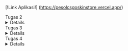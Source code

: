 [!Link Aplikasi!] (https://pesolcsgoskinstore.vercel.app/)


</details>
Tugas 2
<details>


Untuk Tugas 2 PBP, saya membuat aplikasi bertemakan website penjualan skin game yaitu CSGO. Aplikasi berjudul PESOl's CSGO Skin Store dapat dilihat pada [link ini] (https://pesolcsgoskinstore.adaptable.app/main).

#### Jelaskan bagaimana cara kamu mengimplementasikan checklist di atas secara step-by-step (bukan hanya sekadar mengikuti tutorial).

1. Membuat sebuah proyek Django baru.

Pertama, saya membuat direktori dan menyiapkan *dependencies* pada `requirements.txt` untuk menyiapkan proyek Django.

Berikut adalah isi dari berkas `requirements.txt`.
```
django
gunicorn
whitenoise
psycopg2-binary
requests
urllib3
```
Install *dependencies* tersebut dengan perintah `pip install -r requirements.txt` pada *virtual environment*. Setelah itu, proyek dibuat dengan menjalankan perintah `django-admin startproject depoAMC .` dan mengunggahnya ke repositori GitHub baru.


2. Membuat aplikasi dengan nama main pada proyek tersebut.

Pada direktori `CSGOskinstore`, saya aktifkan *virtual environment* dan membuat aplikasi baru bernama `main` dengan perintah `python manage.py startapp main`. Daftarkan `main` ke dalam proyek dengan menambahkan `'main'` pada variabel `INSTALLED_APPS` yang berada di berkas `settings.py`.
```python
INSTALLED_APPS = [
    ...,
    'main',
    ...
]
```


3. Melakukan routing pada proyek agar dapat menjalankan aplikasi main.

Akan dilakukan *rendering* tampilan HTML dengan menggunakan data yang diberikan. Pada berkas `views.py` tambahkan `import render` dan fungsi `show_main` untuk menampilkan halaman `main.html` dengan kode dibawah ini.
```python
from django.shortcuts import render

def show_main(request):
    context = {
        'username': 'Muhammad Faishal Adly Nelwan',
        'class' :'PBP C',
        'name': 'Karambit Blue Gem',
        'type': 'Knife',
        'price' : 'Rp500.000.000,00',
        'amount' : '1',
        'description' : 'The rarest skin in CSGO, effect on using this skin is as follows:\n+25% aim\n +50 damage '
    }

    return render(request, "main.html", context)


4. Membuat model pada aplikasi main dengan nama Item dan memiliki atribut wajib sebagai berikut.
    - name sebagai nama item skin dengan tipe CharField
    - type sebagai tipe senjata skin  dengan tipe TextField
    - price sebagai nominal harga item skin dengan tipe IntegerField
    - amount sebagai jumlah stok item skin dengan tipe IntegerField
    - description sebagai deskripsi item skin dengan tipe TextField
    
Jika saya ingin menggunakan database, saya perlu membuat model yang akan menjadi penghubung antara Python dan database saya. Model ini akan berada di dalam file `models.py` di dalam aplikasi "main". Sebagai contoh, jika saya ingin membuat database yang berisi informasi tentang barang dengan atribut name, type, price, amount, dan description, saya dapat membuat model seperti ini:

```python
from django.db import models

class Item(models.Model):
    name = models.CharField(max_length=255)
    skinType = models.TextField("-")
    price = models.IntegerField(default = 0)
    amount =  models.IntegerField(default = 0)
    tradeLink = models.TextField(default ="")
```

Namun, untuk menghubungkan model ini dengan tampilan, saya perlu melakukan lebih banyak konfigurasi yang akan dibahas dalam tutorial PBP selanjutnya.

5. Membuat sebuah fungsi pada views.py untuk dikembalikan ke dalam sebuah template HTML yang menampilkan nama aplikasi serta nama dan kelas kamu.

```
```
Pada `main.html`, saya meletakkan variabel yang dapat digantikan oleh data yang telah diambil dari key dictionary function show_main `views.py` context pada seperti dibawah ini.
```
```
```html

<hr>
<p>Nama :</p>
<p>{{username}}</p>
<p>Class :</p>
<p>{{class}}</p>
<p></p>
<h5>Skin Name: </h5>
<p>{{name}}</p> 
<h5>Type: </h5>
<p>{{ type }}</p> 
<h5>Price: </h5>
<p>{{ price }}</p> 
<h5>Amount: </h5>
<p>{{ amount }}</p> 
<h5>Description: </h5>
<p>{{ description }}</p> 
```
```
```
6. Membuat sebuah routing pada urls.py aplikasi main untuk memetakan fungsi yang telah dibuat pada views.py.

Saya akan membuat berrkas `urls.py`pada aplikasi main yang akan bertanggung jawab untuk mengatur rute URL yang terkait dengan aplikasi main. Lalu saya kan mengimpor path dari django.urls untuk mendefinisikan pola URL. Lalu saya menggunakan fungsi show_main dari modul main.views sebagai tampilan yang akan ditampilkan ketika URL terkait diakses.
Nama app_name diberikan untuk memberikan nama unik pada pola URL dalam aplikasi.
```

```
```python
from django.urls import path
from main.views import show_main

app_name = 'main'

urlpatterns = [
    path('', show_main, name='show_main'),
]
```

```
```
7. Melakukan deployment ke Digital Ocean terhadap aplikasi yang sudah dibuat sehingga nantinya dapat diakses oleh teman-temanmu melalui Internet

```
```
Terakhir, jika saya ingin mendeploy proyek saya ke Adaptable, pastikan repositori proyek saya sudah berada di GitHub dan bersifat public. Selanjutnya, di Adaptable, pilih opsi "deploy a new app" dan pilih repositori yang sesuai dengan proyek yang akan saya deploy. Pilih template "Python App Template" dan tentukan jenis database yang saya inginkan, disini saya akan memilih "PostgreSQL".


Pastikan untuk sesuaikan versi Python dengan versi yang digunakan di lingkungan lokal saya dengan menjalankan `python --version` di terminal lokal. Selanjutnya, masukkan perintah `python manage.py migrate && gunicorn CSGOskinstore.wsgi`dimana CSGOskinstore itu nama repository ke dalam kolom "Start Command". Akhirnya, tentukan nama aplikasi saya dan centang opsi "HTTP Listener on PORT".

```
```
#### Buatlah bagan yang berisi request client ke web aplikasi berbasis Django beserta responnya dan jelaskan pada bagan tersebut kaitan antara urls.py, views.py, models.py, dan berkas html.

![Alt text](/images/baganMVT.jpg)


Ketika ada permintaan dari luar, Django akan mencoba mencari pola URL yang ada dalam file urls.py. Setelah menemukan pola URL yang sesuai dengan yang telah kita tulis, Django akan mengakses fungsi yang sesuai dalam file views.py sesuai dengan pola URL yang dituju. Di dalam fungsi yang dipanggil, kita memiliki kemampuan untuk menulis, membaca, menghapus, dan memperbarui basis data. Setelah itu, kita dapat mengirimkan halaman HTML yang akan dirender oleh browser pengguna.

Virtual environment digunakan untuk mengisolasi dependensi proyek, mencegah konflik, menjaga kebersihan sistem, dan memungkinkan portabilitas. Meskipun mungkin bisa membuat aplikasi web Django tanpa virtual environment, secara umum virutal environment digunakan untuk mencegah masalah dependensi dan konflik.
#### Jelaskan mengapa kita menggunakan virtual environment? Apakah kita tetap dapat membuat aplikasi web berbasis Django tanpa menggunakan virtual environment?

Virtual environment digunakan untuk mengisolasi dependensi proyek, mencegah konflik, menjaga kebersihan sistem, dan memungkinkan portabilitas. Meskipun mungkin bisa membuat aplikasi web Django tanpa virtual environment, secara umum virutal environment digunakan untuk mencegah masalah dependensi dan konflik.
#### Jelaskan apakah itu MVC, MVT, MVVM dan perbedaan dari ketiganya
- MVC (Model-View-Controller): Memisahkan data (Model), tampilan (View), dan logika pengendalian (Controller).
- MVT (Model-View-Template): Sama seperti MVC, dengan Template yang memisahkan tampilan.
- MVVM (Model-View-ViewModel): Memisahkan Model, tampilan (View), dan ViewModel yang menghubungkan keduanya, umumnya digunakan dalam - aplikasi UI dinamis seperti aplikasi mobile.










</details>
Tugas 3
<details>

# Cara Implementasi

## Mengganti SQL menjadi PostgreSQL
Karena saya tidak isi form untuk memakai PaaS Fasilkom, maka saya harus deploy melalui PaaS lain :D. Platform yang saya akan pakai adalah `vercel.app` . Untuk memakai platform tersebut, saya perlu membuat database SQL terbaru memakai `railway.app` . Disitu saya akan mendapat database Postgres pribadi, dari situ saya akan mengconnect nya dengan mengubah variabel `DATABASE` pada `settings.py` .

```python
DATABASES = {
    'default': {
        'ENGINE': 'django.db.backends.postgresql',
        'NAME': 'railway',
        'USER' : 'postgres',
        'PASSWORD' : 'RNyPzc7grbq4ifbXtAmO',
        'HOST' : 'containers-us-west-39.railway.app',
        'PORT' : '6005'
    }
}
```

Dengan mengubah database saya, saya bisa mendeploy deh project ini ke vercel :D .
## Membuat Form (`forms.py`)

`APP/forms.py` akan mengimplementasikan library `django.forms`, dimana akan digunakan untuk proses pembuatan form kita (pesanan baru dalam konteks website). Seluruh html sudah dihandle oleh library form tersebut. Isi `APP/forms.py` dari aplikasi saya adalah.
```python
from main.models import Item
class ItemForm(ModelForm):
    class Meta:
        model = Pesanan 
        fields = ["name", "skinType","amount","description"]
```
dimana `name`, `skinType`, `amount`, dan `description` adalah field yang ada pada model `Pesanan` yang sudah didefinisikan.

## Merender form yang dibuat

Untuk merender form yang sudah kita buat, kita dapat menggunakan kemudahan library django. Pada `html` yang akan kita buat, kita dapat menulis.
```html
<form method="POST">
    {% csrf_token %}
    <table>
        {{ form.as_table }}
        <tr>
            <td></td>
            <td>
                <input type="submit" value="Add Pesanan"/>
            </td>
        </tr>
    </table>
</form>
```
`csrf_token` token wajib didefinisikan setiap definisi form, hal ini terkait dengan keamanan. `form.as_table` akan merender form secara keseluruhan kecuali button submit yang perlu kita tulis sendiri (tulisan button kita buat pada main.html).

## Menambah estetik pada tampilan produk dan tabel pesanan

Saya menggunakan tag </style> untuk menambahkan gaya dalam elemen tampilan produk yaitu skin dan tabel pesanannya melalui kode berikut:

```html
 <style>
        body {
           font-family: Arial, sans-serif;
           
       }

       h1 {
           text-align: center;
           margin-top: 20px;
       }
       
       .product-info {
           display: flex;
           justify-content: center;
           align-items: center;
           padding: 20px;
           border-radius: 50px;
           box-shadow: 0 2px 4px rgba(0, 0, 0, 0.1);
           margin-bottom: 20px;
           background-color: #f9f9f9;

       }

       .product-details {
           margin-left: 20px;
           font-family: 'Gill Sans', 'Gill Sans MT', Calibri, 'Trebuchet MS', sans-serif;
           font-size: large;
       }

       .product-info img {
           max-width: 200px;
           height: auto;
       }

       table {
           width: 100%;
           border-collapse: collapse;
           margin-bottom: 20px;
       }

       /* Styling header tabel */
       th {
           background-color: #f2f2f2;
           text-align: left;
           padding: 8px;
       }

       /* Styling sel pada tabel */
       td {
           padding: 8px;
           border-bottom: 1px solid #ddd;
       }

       /* Styling the "Add New Product Button"*/
       .center-button {
           display: flex;
           justify-content: center;
           align-items: center;
           margin-top: 20px;
       }

       .rounded-button {
           background-color: #008CBA;
           color: white;
           border: none;
           padding: 10px 20px;
           cursor: pointer;
           border-radius: 15px; 
           text-decoration: none; 
       }

       /* Efek Hover pada bagian button*/
       .rounded-button:hover { 
           background-color: #005f7f;
       }
       
   </style>
```

lalu untuk command menampilkan dalam produknya saya memakai tag <\div> untuk menandakan class apa yang saya pakai untuk menampilkan elemen-elemen pada halamannya. Berikut kodenya:

```html
<div class="container"></div>
<div class="product-info">
    <img src="https://www.simpleimageresizer.com/_uploads/photos/a38db52e/blue-gem-karambit_500x281.jpg" width="350">
    <div class="product-details">
<h5>Skin Name: </h5>
<p>Karambit Blue Gem</p> 
<h5>Type: </h5>
<p>Knife</p> 
<h5>Price: </h5>
<p>Rp5.000.000,00</p> 
<h5>Description: </h5>
<p>The rarest knife skin in CSGO, effect on using this skin is as follows: +25% aim +50 damage</p>

</div>
</div>

<div class="product-info">
    <img src="https://www.simpleimageresizer.com/_uploads/photos/a38db52e/fire_serpent_ak_1_500x281.jpeg" width="350">
    <div class="product-details">
<h5>Skin Name: </h5>
<p>AK-47 Fire Serpent</p> 
<h5>Type: </h5>
<p>Rifle</p> 
<h5>Price: </h5>
<p>Rp1.000.000,00</p> 
<h5>Description: </h5>
<p>Shroud's Skin, therefore giving you his skills: +50% aim reflex +30% spray control</p> 
</div>
</div>
</div>

<h1>Total skin orders : {{totalPesanan}}</h1>
<table>
    <tr>
        <th>Name</th>
        <th>Skin type</th>
        <th>Amount</th>
        <th>Steam link</th>
        <th>Date Added</th>
    </tr>

    {% comment %} Berikut cara memperlihatkan data produk di bawah baris ini {% endcomment %}

    {% for pesanan in pesanans %}
        <tr>
            <td>{{pesanan.name}}</td>
            <td>{{pesanan.skinType}}</td>
            <td>{{pesanan.amount}}</td>
            <td>{{pesanan.tradeLink}}</td>
            <td>{{pesanan.date_added}}</td>
        </tr>
    {% endfor %}
</table>

<br />
<div class="center-button">
    <a href="{% url 'main:create_product' %}" class="rounded-button">Make Order</a>
</div>
```
## Menambahkan view untuk serializer json dan xml

Serializer digunakan untuk mengirim data dalam bentuk `json` dan `xml`. Data ini dapat digunakan sebagai interface program lain (API). Dalam django, serializer diimplementasikan pada `views.py` dengan mereturn `HTTPResponse` dengan `application_type` `application/json` atau `application/xml`. Berikut contoh kodenya.
```python
from django.core import serializers
from main.models import Item
def show_xml(request):
    data = Item.objects.all()
    return HttpResponse(serializers.serialize('xml', data), content_type='application/xml')
```
```python
def show_json(request):
    data = Item.objects.all()
    return HttpResponse(serializers.serialize('json', data), content_type='application/json')
```

## Membuat getter dengan dynamic routing

Dynamic routing digunakan untuk menyesuaikan data dengan input dari user melalui url. Contoh, jika kita ingin mendapatkan `Pesanan` **pertama** pada database kita dapat menuju url `www.outapp/1`. Implementasinya pada django dengan mengubah `urls.py` dan `views.py`. Pada `urls.py`
```python
from django.urls import path

urlpatterns = [
    ...
    path('xml/<int:id>', views.show_xmlbyid, name='xmlbyid'),
    path('json/<int:id>', views.show_jsonbyid, name='jsonbyid'),
]
```
Sedangkan pada `views.py`
```python
def show_xmlbyid(request, id: int):
    data = Item.objects.filter(pk=id)
    return HttpResponse(serializers.serialize('xml', data), content_type='application/xml')

def show_jsonbyid(request, id: int):
    data = Item.objects.filter(pk=id)
    return HttpResponse(serializers.serialize('json', data), content_type='application/json')
```

## Perbedaan antara POST dan GET pada Django?

**POST** adalah methodn protokol `HTTP` yang berfokus pada pengiriman data kepada server. Pengiriman data pada `POST` dikirim melalui body request `HTTP` sehingga tidak terlihat dalam `url` dan membuat datannya tidak mudah terlihat. `POST` biasanya digunakan saat melakukan update data kepada server seperti *sign up*, upload file, dan sebagainya

**Get** adalah method protokol `HTTP` yang fokus pada mengambil data dari server, misal seperti membuka laman website. Data yang dikirim akan disimpan pada `url` yang dituju. Contoh pemakaian `GET` adalah ketika kita ingin membuka website youtube misalnya, maka kita akan mengetik url youtube pada browser kita `youtube.com` , tetapi ketika kita ingin sign in account itu akan memakai metode `POST` karena data diri kita tidak akan terlihat di `URL` websitenya.

## Perbedaan utama antara XML, JSON, dan HTML dalam konteks pengiriman data?

**HTML** digunakan untuk membuat peletakan desain kepada suatu halaman web. `HTML` lebih cocok jika client adalah manusia yang menggunakan browser (karena tampilannya mudah dibaca oleh manusia). Jika client merupakan sebuah applikasi untuk mengambil data otomatis (API), `HTML` akan lebih susah dipahami karena diperlukan parsing terlebih dahulu yang memakan waktu dan tidak efisien.
```html
<!DOCTYPE html>
<html lang="en">

<head>
	<meta charset="UTF-8" />
	<meta name="viewport" content="width=device-width, initial-scale=1.0" />


</head>

<body>
    ....
```

**XML** adalah format yang machine & human readable tidak seperti `HTML`. Struktur `XML` mirip seperti `tree` yang memiliki satu root. Struktur `XML` sangat mirip dengan `HTML` pada dasarnya. Setiap `node` pada `tree` ditandai  dengan symbol `<>`. Setiap node dapat memiliki banyak `properti`. Karena format `XML` yang machine readable, `XML` sering dijadikan opsi untuk mengirim data sebagai **API**.
```xml
<django-objects version="1.0">
<object model="main.pesanan" pk="1">
<field name="name" type="CharField">Karambit Blue Gem</field>
<field name="date_added" type="DateField">2023-09-18</field>
<field name="skinType" type="TextField">-</field>
<field name="amount" type="IntegerField">0</field>
<field name="tradeLink" type="TextField">-</field>
</object>
<object model="main.pesanan" pk="2">
<field name="name" type="CharField">pesol</field>
<field name="date_added" type="DateField">2023-09-19</field>
<field name="skinType" type="TextField">-</field>
<field name="amount" type="IntegerField">0</field>
<field name="tradeLink" type="TextField">-</field>
</object>
<object model="main.pesanan" pk="3">
<field name="name" type="CharField">Faishal Nelwan</field>
<field name="date_added" type="DateField">2023-09-19</field>
<field name="skinType" type="TextField">-</field>
<field name="amount" type="IntegerField">0</field>
<field name="tradeLink" type="TextField">-</field>
</object>
<object model="main.pesanan" pk="4">
<field name="name" type="CharField">Ak-47 Fire Serpent</field>
<field name="date_added" type="DateField">2023-09-20</field>
<field name="skinType" type="TextField">Rifle</field>
<field name="amount" type="IntegerField">1</field>
<field name="tradeLink" type="TextField">-</field>
</object>
</django-objects>
``` 

**JSON** adalah format machine & human readable. Format json adalah format yang paling sering digunakan baru-baru ini. Salah satu alasannya adalah dikarenakan simplisitasnya. Json tidak memakan banyak tempat sehingga sangat mudah untuk dibaca manusia. Container pada json yang menggunakan `Dictionary` dan `List` membuatnya sangat mudah untuk dibaca mesin/programmer API.
```json
[{"model": "main.pesanan", "pk": 1, "fields": {"name": "Karambit Blue Gem", "date_added": "2023-09-18", "skinType": "-", "amount": 0, "tradeLink": "-"}}, {"model": "main.pesanan", "pk": 2, "fields": {"name": "pesol", "date_added": "2023-09-19", "skinType": "-", "amount": 0, "tradeLink": "-"}}, {"model": "main.pesanan", "pk": 3, "fields": {"name": "Faishal Nelwan", "date_added": "2023-09-19", "skinType": "-", "amount": 0, "tradeLink": "-"}}, {"model": "main.pesanan", "pk": 4, "fields": {"name": "Ak-47 Fire Serpent", "date_added": "2023-09-20", "skinType": "Rifle", "amount": 1, "tradeLink": "-"}}]
```

## Mengapa JSON sering digunakan dalam pertukaran data antara aplikasi web modern?

**JSON** sering digunakan sebagai pertukaran data antar applikasi (API) dikarenakan sifatnya yang machine readable. Pada `JSON`, terdapat `dictionary` dan `list` sebagai kontrainer yang merupakan container yang sering dipakai oleh para pemrogram. Penulisan **JSON** lebih singkat dibandingkan `XML` membuatnya efisien secara ukuran dan lebih human readable. 

# Screenshot Postman

Gambran untuk response untuk endpoint `html`
<div style='display: flex;'>
    <img src='https://user-images.githubusercontent.com/108632813/269089388-35ada54a-d371-4d8f-a3e4-20ea049657bf.png' width=70%>
</div>

Gambaran untuk response untuk endpoint `/xml` dan `/xml/4`
<div style='display: flex;'>
    <img src='https://user-images.githubusercontent.com/108632813/269088368-aff20ebf-de5f-4310-ae1b-e87ab183a35f.png' width=70%>
    <img src='https://user-images.githubusercontent.com/108632813/269089677-71e9af26-2bf7-48a2-a089-97fa78f5b7aa.png' width=70%>
</div>

Gambaran untuk response untuk endpoint `/json` dan `/json/4`
<div style='display: flex;'>
    <img src='https://user-images.githubusercontent.com/108632813/269088162-59eb3bc6-f624-4368-b43f-77e53b3270a1.png' width=70%>
    <img src='https://user-images.githubusercontent.com/108632813/269089744-39c11bd0-165a-4482-b26e-655cc437bed0.png' width=70%>
</div>

</details>
Tugas 4
<details>

## Apa itu Django UserCreationForm, dan jelaskan apa kelebihan dan kekurangannya?
Django UserCreationForm adalah suatu `built-in form` yang disediakan oleh framework web `Django`. Form ini dirancang khusus untuk memudahkan proses pembuatan user dalam aplikasi web yang memerlukan autentikasi. Dengan menggunakan UserCreationForm, Anda dapat membuat formulir registrasi pengguna dengan `cepat` tanpa perlu `menulis kode form` secara `manual`.

`Kelebihan `dari UserCreationForm:

- Kemudahan Penggunaan: Form ini menyederhanakan proses pembuatan user dalam `Django`. Anda hanya perlu mengimpor form ini dan menambahkannya ke `view` Anda untuk membuat halaman registrasi pengguna.

- Validasi Bawaan: Form ini dilengkapi dengan validasi bawaan, seperti memeriksa apakah `username unik` dan apakah `password yang dimasukkan cukup kuat`.

- Kustomisasi: Anda dapat mengkustomisasi tampilan form ini sesuai kebutuhan aplikasi Anda dengan menambahkan atau menghapus `field` atau mengubah pesan kesalahan yang ditampilkan.

- Integrasi dengan Model Pengguna Django: UserCreationForm terintegrasi dengan baik dengan model `User` `Django` , sehingga Anda tidak perlu melakukan banyak konfigurasi tambahan.

Namun, seperti halnya dengan banyak fitur dalam Django, ada beberapa `kekurangan` yang perlu dipertimbangkan:

- Ketidakcukupan Kustomisasi: Meskipun Anda dapat mengkustomisasi UserCreationForm, dalam beberapa kasus (misal menyimpan data password user :DD #kejahatan), Anda mungkin perlu membuat form registrasi yang sangat kustom. Dalam hal ini, Anda mungkin perlu menulis form sendiri secara manual.

- Tampilan Default yang Mungkin Tidak Sesuai: Tampilan default dari UserCreationForm mungkin tidak cocok dengan desain atau gaya visual aplikasi Anda. Anda perlu melakukan penyesuaian tampilan dengan `HTML` dan `CSS `tambahan.

- Ketergantungan pada Model Pengguna Bawaan: Jika Anda ingin menggunakan model pengguna yang berbeda atau mengganti model pengguna bawaan `Django`, Anda mungkin perlu menyesuaikan UserCreationForm, yang bisa menjadi `rumit`.

- Kompleksitas Ketika Menggabungkan Fitur Tambahan: Ketika Anda ingin menggabungkan fitur tambahan seperti konfirmasi username atau metode autentikasi sosial, Anda mungkin perlu menulis kode tambahan dan berurusan dengan validasi yang lebih rumit.

Jadi, meskipun UserCreationForm sangat berguna dalam banyak kasus, terutama untuk proyek-proyek dengan kebutuhan dasar autentikasi pengguna, Anda harus mempertimbangkan kebutuhan kustomisasi dan kompleksitas aplikasi Anda sebelum memutuskan apakah akan menggunakannya atau tidak.

## Apa perbedaan antara autentikasi dan otorisasi dalam konteks Django, dan mengapa keduanya penting?

Autentikasi dan otorisasi adalah dua konsep penting dalam pengembangan aplikasi web, termasuk dalam konteks `Django`. Keduanya memiliki peran yang berbeda dalam mengelola akses pengguna ke sumber daya aplikasi Anda:

- Autentikasi:

Autentikasi adalah `proses verifikasi identitas pengguna`. Ini berarti memastikan bahwa pengguna yang mencoba mengakses aplikasi adalah orang yang dia klaim. Proses autentikasi biasanya melibatkan verifikasi kombinasi nama pengguna (username) atau alamat email dan kata sandi (password). Tujuan autentikasi adalah untuk memastikan bahwa hanya pengguna yang sah yang dapat masuk ke dalam sistem.

Dalam `Django`, autentikasi seringkali dilakukan dengan menggunakan `built-in user system`, di mana pengguna harus memasukkan nama pengguna dan kata sandi mereka untuk mengakses bagian tertentu dari aplikasi.

- Otorisasi:

Otorisasi adalah `proses yang mengatur apa yang diizinkan atau dilarang oleh pengguna` yang `sudah diautentikasi `untuk dilakukan dalam aplikasi. Ini berkaitan dengan hak akses dan izin. Otorisasi menentukan apakah seorang pengguna memiliki hak untuk melihat, membuat, mengedit, atau menghapus sumber daya tertentu dalam aplikasi. Dalam Django, ini sering diimplementasikan dengan menggunakan decorator seperti` @login_required` untuk melindungi tampilan (views) atau dengan menggunakan class-based views yang memiliki mixin otorisasi.

Otorisasi memastikan bahwa pengguna hanya dapat melakukan tindakan yang sesuai dengan peran atau hak akses yang telah diberikan kepada mereka. Ini membantu menjaga keamanan dan integritas data aplikasi.

Keduanya penting karena:

- Keamanan: Autentikasi membantu mencegah akses tidak sah ke sistem Anda. Tanpa autentikasi yang kuat, seseorang bisa berpura-pura menjadi pengguna yang sah dan mengakses informasi atau melakukan tindakan yang seharusnya tidak diizinkan.

- Kontrol Akses: Otorisasi memastikan bahwa pengguna hanya dapat melakukan tindakan yang sesuai dengan peran atau izin yang dimiliki. Ini membantu menjaga integritas data dan mencegah tindakan yang tidak diinginkan.

- Pengelolaan Identitas Pengguna: Autentikasi membantu dalam pengelolaan identitas pengguna dan mengidentifikasi pengguna yang masuk ke dalam sistem. Ini penting untuk personalisasi pengalaman pengguna dan pelacakan aktivitas pengguna.

- Dalam Django, kerangka kerja ini menyediakan alat dan mekanisme yang kuat untuk mengimplementasikan autentikasi dan otorisasi, sehingga memudahkan pengembang dalam melindungi aplikasi mereka dan mengendalikan akses pengguna dengan lebih baik.

##  Apa itu cookies dalam konteks aplikasi web, dan bagaimana Django menggunakan cookies untuk mengelola data sesi pengguna?

`Cookies` adalah sejenis mekanisme penyimpanan data yang digunakan dalam konteks aplikasi web untuk menyimpan informasi di sisi klien (browser) pengguna. Informasi ini kemudian dapat diakses dan digunakan oleh server web dalam setiap permintaan selanjutnya yang dibuat oleh klien. `Cookies` biasanya digunakan untuk berbagai tujuan, termasuk mengidentifikasi sesi pengguna, menyimpan preferensi pengguna, pelacakan perilaku pengguna, dan banyak lagi.

Django menggunakan `cookies `untuk mengelola data sesi pengguna. Ini terkait dengan pembuatan dan penggunaan `cookie session`. `Cookie session` adalah `cookie` khusus yang digunakan oleh `Django `untuk menyimpan data sesi pengguna. Data sesi adalah informasi yang berhubungan dengan pengguna tertentu selama sesi mereka di aplikasi web, seperti data login, preferensi, atau item keranjang belanja.

Berikut adalah bagaimana Django menggunakan `cookies` untuk `mengelola data sesi pengguna`:

- Pembuatan Cookie Sesi: Saat pengguna mengakses aplikasi web yang menggunakan Django, server Django akan membuat cookie sesi baru. Cookie ini berisi identifikasi unik (ID sesi) yang biasanya merupakan string acak. ID sesi ini digunakan untuk mengidentifikasi sesi pengguna.

- Penyimpanan Data Sesi: Data sesi pengguna, seperti informasi login atau item keranjang belanja, disimpan di server Django. Namun, yang dikirimkan ke klien adalah hanya ID sesi yang disimpan dalam cookie.

- Pengambilan Data Sesi: Setiap kali pengguna membuat permintaan ke aplikasi web (misalnya, mengklik tautan atau mengirim formulir), browser klien akan mengirimkan cookie sesi yang berisi ID sesi ke server. Dengan menggunakan ID sesi ini, server Django dapat mengidentifikasi sesi pengguna yang sesuai.

- Pemulihan Data Sesi: Setelah mengidentifikasi sesi pengguna, server Django dapat memulihkan data sesi pengguna dari penyimpanan server dan menggunakan data tersebut untuk memberikan pengalaman yang sesuai kepada pengguna, seperti menampilkan nama pengguna setelah login.

Django menyediakan dukungan untuk mengelola cookie sesi dengan mudah melalui middleware bawaan. Anda dapat mengonfigurasi berbagai opsi terkait cookie sesi, seperti waktu kadaluwarsa, domain, dan secure (untuk mengirim cookie hanya melalui koneksi HTTPS), sesuai dengan kebutuhan aplikasi Anda.

Penggunaan cookie sesi `sangat penting` dalam pengembangan aplikasi web karena memungkinkan Anda untuk melacak informasi pengguna selama sesi mereka dan memberikan pengalaman yang personal dan aman. Selain itu, ini menghindari kebutuhan untuk menyimpan data pengguna di sisi klien, yang dapat memiliki risiko keamanan yang lebih besar.

## Apakah penggunaan cookies aman secara default dalam pengembangan web, atau apakah ada risiko potensial yang harus diwaspadai?

Penggunaan `cookies` dalam pengembangan web dapat menjadi aman jika dilakukan dengan benar dan dengan memperhatikan aspek keamanan. Namun, ada beberapa risiko potensial yang perlu diwaspadai terkait dengan penggunaan `cookies`. Berikut adalah beberapa risiko tersebut:

1. **Penyadapan Data:** Cookies dapat dipotong atau disadap oleh pihak ketiga yang tidak sah jika tidak diatur dengan benar. Ini dapat menyebabkan pencurian informasi sensitif, seperti token autentikasi, sesi pengguna, atau data pribadi.

2. **Penggunaan yang Tidak Aman:** Jika cookies digunakan untuk menyimpan data sensitif (seperti kata sandi) atau jika mereka dikirim melalui koneksi yang tidak aman (tanpa HTTPS), informasi tersebut bisa menjadi rentan terhadap serangan.

3. **Tracking:** Cookies sering digunakan untuk pelacakan perilaku pengguna secara online. Ini dapat menjadi masalah privasi jika pengguna tidak memberikan izin atau pemilihan privasi yang jelas.

4. **Ketidaksesuaian dengan Privacy Regulations:** Beberapa wilayah memiliki peraturan yang mengatur penggunaan cookies, seperti GDPR di Uni Eropa. Melanggar peraturan tersebut dapat berdampak pada reputasi dan denda perusahaan.

5. **Cross-Site Scripting (XSS):** Jika aplikasi web Anda rentan terhadap serangan XSS, cookie pengguna bisa dicuri oleh penyerang dan digunakan untuk mencuri sesi pengguna.

6. **Cross-Site Request Forgery (CSRF):** Penyerang dapat menggunakan cookie yang ada di peramban pengguna untuk membuat permintaan palsu ke aplikasi Anda jika tidak ada perlindungan CSRF yang memadai.

Untuk mengamankan penggunaan cookies dalam pengembangan web, Anda dapat mengikuti beberapa praktik terbaik:

- **Gunakan HTTPS:** Selalu gunakan koneksi HTTPS yang aman untuk mentransmisikan cookies, terutama jika cookies mengandung data sensitif.

- **AturSame-Origin Policies:** Pastikan cookie hanya dapat diakses oleh halaman yang memiliki asal yang sama (sama dengan domain yang mengeluarkan cookie).

- **Lakukan Validasi Input:** Selalu validasi dan bersihkan input pengguna untuk mencegah serangan XSS.

- **Beri Izin Pengguna:** Berikan pengguna kontrol atas cookie yang mereka terima dengan memberikan pilihan privasi yang jelas.

- **Ikuti Peraturan Privasi:** Jika Anda mengumpulkan data pribadi melalui cookies, pastikan untuk mematuhi peraturan privasi yang berlaku, seperti GDPR atau CCPA.

- **Pantau Keamanan:** Pantau aktivitas yang mencurigakan terkait dengan cookies dan tindakan keamanan lainnya secara teratur.

Saat mengembangkan aplikasi web, `selalu ` pertimbangkan `keamanan cookies` sebagai bagian penting dari strategi keamanan Anda. Penerapan yang benar akan membantu mengurangi risiko dan menjaga data pengguna yang aman.

# Implementasi step by step
 **Mengimplementasikan fungsi registrasi, login, dan logout untuk memungkinkan pengguna mengakses aplikasi dengan data pribadi**

  1. **Registrasi**

Buka file `views.py` yang ada di folder `main` dan buat fungsi baru dengan nama `register` dan memiliki parameter `request`. Lalu import `redirect`, `UserCreationForm`, dan `messages`. Kita bisa buat fungsi `register` untuk membuat user baru dengan isi:
    
    ```python
    def register(request):
      form = UserCreationForm()

      if request.method == "POST":
          form = UserCreationForm(request.POST)
          if form.is_valid():
              form.save()
              messages.success(request, 'Your account has been successfully created!')
              return redirect('main:login')
      context = {'form':form}
      return render(request, 'register.html', context)
    ```
`form = UserCreationForm(request.POST)` untuk membuat variabel `form` yang dimana ia adalah hasil dari method built-in Django yaitu `UserCreationForm` . Setelah user berhasil mendaftar, user akan kembali dari halaman register, jadi, kita menambahkan kode `return redirect('main:show_main')`.

Halaman register akan kita buat dengan file `register.html` yang ada di folder `main/templates`.

    ```html
    {% extends 'base.html' %}
    
    {% block meta %}
        <title>Register</title>
    {% endblock meta %}
    
    {% block content %}  
    
    <div class = "login">
    
          <h1>Register</h1>  
    
            <form method="POST" >  
                {% csrf_token %}  
                <table>  
                    {{ form.as_table }}  
                    <tr>  
                        <td></td>
                        <td><input type="submit" name="submit" value="Daftar"/></td>  
                    </tr>  
                </table>  
            </form>
    
        {% if messages %}  
            <ul>   
                {% for message in messages %}  
                    <li>{{ message }}</li>  
                    {% endfor %}  
            </ul>   
        {% endif %}
    
    </div>  
    
    {% endblock content %}
    ```
Tambahkan path url milik halaman register ke file `urls.py` pada direktori `main` dengan mengimpor fungsi `register` dari `views.py` dan tambahkan `path('register/', register, name='register')` pada variabel `urlpatterns`.


  2. **Login**

    Tetap di file yang sama kita akan buat fungsi baru dengan nama `login_user` yang menerima parameter `request` juga. Lalu impor `login` dari `authenticate`. Fungsi `login` ini untuk mengakses app sesuai dari info user yang dibuat dari `registrasi`.
    ```
    def login_user(request):
        if request.method == 'POST':
            username = request.POST.get('username')
            password = request.POST.get('password')
            user = authenticate(request, username=username, password=password)
            if user is not None:
                login(request, user)
                return redirect('main:show_main')
            else:
                messages.info(request, 'Sorry, incorrect username or password. Please try again.')
        context = {}
        return render(request, 'login.html', context)
    ```
    `authenticate(request, username=username, password=password` berguna untuk melakukan autentikasi user dengan menggunakan username dan password yang diterima dari `request` yang dikirim user saat ingin login.
    Halaman login akan kita buat dengan file `login.html` yang ada di folder `main/templates` dengan isi:
    ```
    {% extends 'base.html' %}
    
    {% block meta %}
        <title>Login</title>
    {% endblock meta %}
    
    {% block content %}

    <div class = "login">
    
        <h1>Login</h1>
    
        <form method="POST" action="">
            {% csrf_token %}
            <table>
                <tr>
                    <td>Username: </td>
                    <td><input type="text" name="username" placeholder="Username" class="form-control"></td>
                </tr>
                        
                <tr>
                    <td>Password: </td>
                    <td><input type="password" name="password" placeholder="Password" class="form-control"></td>
                </tr>
    
                <tr>
                    <td></td>
                    <td><input class="btn login_btn" type="submit" value="Login"></td>
                </tr>
            </table>
        </form>
    
        {% if messages %}
            <ul>
                {% for message in messages %}
                    <li>{{ message }}</li>
                {% endfor %}
            </ul>
        {% endif %}     
            
        Don't have an account yet? <a href="{% url 'main:register' %}">Register Now</a>
    
    </div>

    {% endblock content %}
    ```

Tambahkan path url halaman login seperti cara pada tahap `register`.

  3. **Logout**
    
Buka file `views.py` yang ada di folder `main` dan buat fungsi baru dengan nama `logout_user` yang menerima parameter `request`. Lalu impor `logout`. Isi dari fungsi `logout_user` adalah:

    ```python

    def logout_user(request):
        logout(request)
        return redirect('main:login')

    ```
`logout(request)` akan menghapus sesi pengguna yang saat ini sudah masuk. Lalu user akan kembali ke halaman login dengan `return redirect('main:login')`.

Tambahkan:

    ```html
    ...
    <a href="{% url 'main:logout' %}">
        <button>
            Logout
        </button>
    </a>
    ...

    ```

Setelah hyperlink tag untuk Add New Product yang ada di file `main.html`.
Tambahkan path url milik halaman logout ke file `urls.py` pada direktori `main` dengan mengimpor fungsi `logout_user` dari `views.py` dan tambahkan `path('logout/', logout_user, name='logout')` pada variabel `urlpatterns`.

### Testing Dummy Account

 Membuat 3 akun melalui `Register Now` pada halaman login dan mengisi data `Skin Order` melalui `Make Order` pada halaman main masing akun 3 kali.

-  **Menghubungkan model Item dengan User**

  Buka `models.py` yang ada di direktori `main` lalu impor `User` dari `django.contrib.auth.models`. Pada model `Product` yang ada tambahkan kode 

  ```python
  user = models.ForeignKey(User, on_delete=models.CASCADE)
  ``` 
  untuk menghubungkan data model dengan user (relationship).
  
    ```python
    class Pesanan(models.Model):
        user = models.ForeignKey(User, on_delete=models.CASCADE)
        ...
    ```
  
  Buka `views.py` yang ada di direktori `main` dan modifikasi fungsi `create_product` menjadi:

    ```python
    def create_product(request):
    form = PesananForm(request.POST or None)
    
    if form.is_valid() and request.method == "POST":
      product = form.save(commit=False)
      product.user = request.user
      product.save()
      return HttpResponseRedirect(reverse('main:show_main'))
    ...
    ```

  `commit=False` berfungsi supaya Django tidak langsung menyimpan objek yang dibuat dari form ke database sehingga kita dapat memodifikasi objek tersebut dahulu. Kita mengisi field `user` dengan objek `User` dari return nilai `request.user` yang sudah terautentikasi untuk menandakan bahwa objek tersebut milik pengguna yang sedang login.
  Ubah fungsi `show_main` menjadi:

    ```python
    def show_main(request):
        pesanans = Pesanan.objects.filter(user=request.user)
    
        context = {
            'name': request.user.username,
        ...
    ...
    ```

  Hal ini dilakukan agar objek `Pesanan` yang terasosiasi dengan user yang sedang login dapat ditampilkan. Kita menyaring seluruh objek dan hanya mengambil `Product` yang field `user` terisi dengan objek `User` yang sama dengan user yang sedang login. Untuk menampilkan username user yang login pada halaman main kita menggunakan `request.user.username`.
  Kita lakukan migrasi model dengan `python manage.py makemigration`.

-  **Menampilkan detail informasi pengguna yang sedang logged in seperti username dan menerapkan cookies seperti last login pada halaman utama aplikasi**

  Buka file `views.py` yang ada di direktori `main` dan impor `HttpResponseRedirect`, `reverse`, dan `datetime`. Kita tambahkan fungsi untuk menambahkan cookie yang bernama `last_login` pada fungsi `login_user`, fungsi `last_login` digunakan untuk mengetahui kapan terakhir kali user login. Cara ini dilakukan dengan mengganti kode yang ada pada conditional `if user is not None` menjadi:

   ```
   ...
   if user is not None:
       login(request, user)
       response = HttpResponseRedirect(reverse("main:show_main")) 
       response.set_cookie('last_login', str(datetime.datetime.now()))
       return response
   ...
   ```

  `login(request, user)` berguna supaya logint terlebih dahulu. Untuk membuat response, kita menggunakan variabel `response` dan mengisinya dengan `HttpResponseRedirect(reverse("main:show_main"))`. `response.setcookie('last_login', str(datetime.datetime.now()))` berfungsi untuk membuat cookie `last_login` dan menambahkannya ke response tadi.
  Pada fungsi `show_main` tambahkan `'last_login': request.COOKIES['last_login']` pada variabel `context` supaya kita bisa menambahkan informasi cookie last_login pada response yang akan ditampilkan di web `main.html`.
  Untuk menghapus cookie `last_login` ketika user `logout` kita modifikasi code `logout_user` menjadi:

   ```python
   def logout_user(request):
      logout(request)
      response = HttpResponseRedirect(reverse('main:login'))
      response.delete_cookie('last_login')
      return response
   ```
  Lalu pada `main.html` tambahkan:
   ```html
   ...
  <h4>Sesi terakhir login: {{ last_login }}</h4>
   ...
   ```
  sebelum tabel pesanan untuk menampilkan data last login.

-  **Mengerjakan Bonus**

Pertama-tama, buat widget button pada `main.html`

```html
...
            <td>
                <form method="post" action="{% url 'main:add_amount' pesanan.id %}">
                    {% csrf_token %}
                    <button type="submit">+</button>
                </form>
            </td>
    
            <td>
                <form method="post" action="{% url 'main:decrease_amount' pesanan.id %}">
                    {% csrf_token %}
                    <button type="submit">-</button>
                </form>
            </td>
    
            <td>
                <form method="post" action="{% url 'main:delete_object' pesanan.id %}">
                    {% csrf_token %}
                    <button type="submit">DEL</button>
                </form>
            </td>
...
```

Button tersebut akan mengarah ke url `decrease_amount/ID` atau `add_amount/ID` dimana `ID` adalah id item yang akan diubah (yang kemarin kita akses di JSON/xml). Implementasi `add_amount/ID`, `decrease_amount/ID` dan `delete_object/ID`  dilakukan di `views.py`.

```python
@login_required(login_url='/login')
@login_required(login_url='/login')
def add_amount(request, id):
    pesanans = Pesanan.objects.filter(user=request.user).filter(pk=id).first() #first() is for effieciency as it only retrieve one requested object
    pesanans.amount +=1
    pesanans.save(update_fields=['amount'])
    return HttpResponseRedirect(reverse('main:show_main'))


@login_required(login_url='/login')
def decrease_amount(request, id):
    pesanans = Pesanan.objects.filter(user=request.user).filter(pk=id).first() #first() is for effieciency as it only retrieve one requested object
    if pesanans.amount >0: #so the amount will never be minus
        pesanans.amount -=1 
    pesanans.save(update_fields=['amount'])

    return HttpResponseRedirect(reverse('main:show_main'))

@login_required(login_url='/login')
def delete_object(request, id):
    Pesanan.objects.filter(user=request.user).filter(pk=id).delete() #first() is for effieciency as it only retrieve one requested object
    return HttpResponseRedirect(reverse('main:show_main'))

```
Dimana kita mengubah nilai dan mengupdate database yang kemudian kembali ke page main. 

